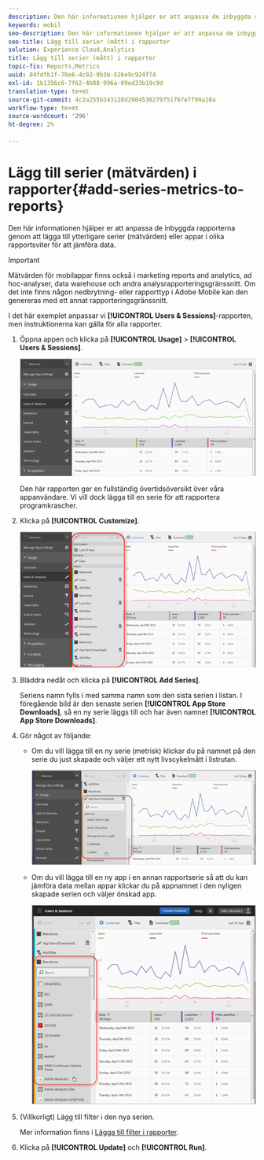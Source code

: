 ```yaml
---
description: Den här informationen hjälper er att anpassa de inbyggda rapporterna genom att lägga till ytterligare serier (mätvärden) eller appar i olika rapportsviter för att jämföra data.
keywords: mobil
seo-description: Den här informationen hjälper er att anpassa de inbyggda rapporterna genom att lägga till ytterligare serier (mätvärden) eller appar i olika rapportsviter för att jämföra data.
seo-title: Lägg till serier (mått) i rapporter
solution: Experience Cloud,Analytics
title: Lägg till serier (mått) i rapporter
topic-fix: Reports,Metrics
uuid: 84fdfb1f-70e6-4c02-9b3b-526e9c924f74
exl-id: 1b1356c6-7f62-4b88-996a-09ed33b19c9d
translation-type: tm+mt
source-git-commit: 4c2a255b343128d2904530279751767e7f99a10a
workflow-type: tm+mt
source-wordcount: '296'
ht-degree: 2%

---
```


# Lägg till serier (mätvärden) i rapporter{#add-series-metrics-to-reports}

Den här informationen hjälper er att anpassa de inbyggda rapporterna genom att lägga till ytterligare serier (mätvärden) eller appar i olika rapportsviter för att jämföra data.

>[!IMPORTANT]
>
>Mätvärden för mobilappar finns också i marketing reports and analytics, ad hoc-analyser, data warehouse och andra analysrapporteringsgränssnitt. Om det inte finns någon nedbrytning- eller rapporttyp i Adobe Mobile kan den genereras med ett annat rapporteringsgränssnitt.

I det här exemplet anpassar vi **[!UICONTROL Users & Sessions]**-rapporten, men instruktionerna kan gälla för alla rapporter.

1. Öppna appen och klicka på **[!UICONTROL Usage]** > **[!UICONTROL Users & Sessions]**.

   ![Stegresultat](assets/customize1.png)

   Den här rapporten ger en fullständig övertidsöversikt över våra appanvändare. Vi vill dock lägga till en serie för att rapportera programkrascher.

1. Klicka på **[!UICONTROL Customize]**.

   ![Stegresultat](assets/customize2.png)

1. Bläddra nedåt och klicka på **[!UICONTROL Add Series]**.

   Seriens namn fylls i med samma namn som den sista serien i listan. I föregående bild är den senaste serien **[!UICONTROL App Store Downloads]**, så en ny serie läggs till och har även namnet **[!UICONTROL App Store Downloads]**.

1. Gör något av följande:

   * Om du vill lägga till en ny serie (metrisk) klickar du på namnet på den serie du just skapade och väljer ett nytt livscykelmått i listrutan.

      ![Stegresultat](assets/add_series.png)

   * Om du vill lägga till en ny app i en annan rapportserie så att du kan jämföra data mellan appar klickar du på appnamnet i den nyligen skapade serien och väljer önskad app.

      ![](assets/add_series_app.png)

1. (Villkorligt) Lägg till filter i den nya serien.

   Mer information finns i [Lägga till filter i rapporter](/help/using/usage/reports-customize/t-reports-customize.md).
1. Klicka på **[!UICONTROL Update]** och **[!UICONTROL Run]**.
